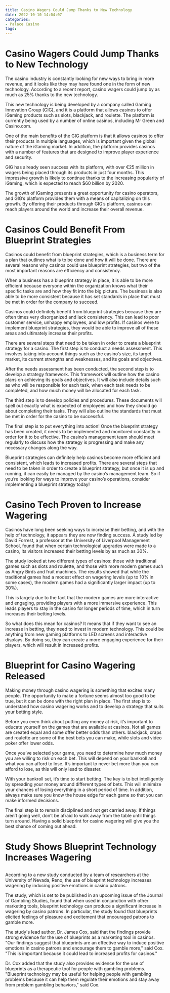 ```yaml
---
title: Casino Wagers Could Jump Thanks to New Technology
date: 2022-10-10 14:04:07
categories:
- Palace Casino
tags:
---
```



#  Casino Wagers Could Jump Thanks to New Technology

The casino industry is constantly looking for new ways to bring in more revenue, and it looks like they may have found one in the form of new technology. According to a recent report, casino wagers could jump by as much as 25% thanks to the new technology.

This new technology is being developed by a company called Gaming Innovation Group (GIG), and it is a platform that allows casinos to offer iGaming products such as slots, blackjack, and roulette. The platform is currently being used by a number of online casinos, including Mr Green and Casino.com.

One of the main benefits of the GIG platform is that it allows casinos to offer their products in multiple languages, which is important given the global nature of the iGaming market. In addition, the platform provides casinos with a number of features that are designed to improve player experience and security.

GIG has already seen success with its platform, with over €25 million in wagers being placed through its products in just four months. This impressive growth is likely to continue thanks to the increasing popularity of iGaming, which is expected to reach $60 billion by 2020.

The growth of iGaming presents a great opportunity for casino operators, and GIG’s platform provides them with a means of capitalizing on this growth. By offering their products through GIG’s platform, casinos can reach players around the world and increase their overall revenue.

#  Casinos Could Benefit From Blueprint Strategies

Casinos could benefit from blueprint strategies, which is a business term for a plan that outlines what is to be done and how it will be done. There are several reasons why casinos could use blueprint strategies, but two of the most important reasons are efficiency and consistency.

When a business has a blueprint strategy in place, it is able to be more efficient because everyone within the organization knows what their specific tasks are and how they fit into the big picture. The business is also able to be more consistent because it has set standards in place that must be met in order for the company to succeed.

Casinos could definitely benefit from blueprint strategies because they are often times very disorganized and lack consistency. This can lead to poor customer service, unhappy employees, and low profits. If casinos were to implement blueprint strategies, they would be able to improve all of these areas and ultimately increase their profits.

There are several steps that need to be taken in order to create a blueprint strategy for a casino. The first step is to conduct a needs assessment. This involves taking into account things such as the casino’s size, its target market, its current strengths and weaknesses, and its goals and objectives.

After the needs assessment has been conducted, the second step is to develop a strategy framework. This framework will outline how the casino plans on achieving its goals and objectives. It will also include details such as who will be responsible for each task, when each task needs to be completed, and how much money will be allocated for each task.

The third step is to develop policies and procedures. These documents will spell out exactly what is expected of employees and how they should go about completing their tasks. They will also outline the standards that must be met in order for the casino to be successful.

The final step is to put everything into action! Once the blueprint strategy has been created, it needs to be implemented and monitored constantly in order for it to be effective. The casino’s management team should meet regularly to discuss how the strategy is progressing and make any necessary changes along the way.

 Blueprint strategies can definitely help casinos become more efficient and consistent, which leads to increased profits. There are several steps that need to be taken in order to create a blueprint strategy, but once it is up and running, it can easily be managed by the casino’s management team. So if you’re looking for ways to improve your casino’s operations, consider implementing a blueprint strategy today!

#  Casino Tech Proven to Increase Wagering

 Casinos have long been seeking ways to increase their betting, and with the help of technology, it appears they are now finding success. A study led by David Forrest, a professor at the University of Liverpool Management School, found that when certain technological upgrades were made to a casino, its visitors increased their betting levels by as much as 30%.

The study looked at two different types of casinos: those with traditional games such as slots and roulette, and those with more modern games such as Angry Birds and fruit machines. The results showed that while the traditional games had a modest effect on wagering levels (up to 10% in some cases), the modern games had a significantly larger impact (up to 30%).

This is largely due to the fact that the modern games are more interactive and engaging, providing players with a more immersive experience. This leads players to stay in the casino for longer periods of time, which in turn increases their betting levels.

So what does this mean for casinos? It means that if they want to see an increase in betting, they need to invest in modern technology. This could be anything from new gaming platforms to LED screens and interactive displays. By doing so, they can create a more engaging experience for their players, which will result in increased profits.

#  Blueprint for Casino Wagering Released

Making money through casino wagering is something that excites many people. The opportunity to make a fortune seems almost too good to be true, but it can be done with the right plan in place. The first step is to understand how casino wagering works and to develop a strategy that suits your betting style.

Before you even think about putting any money at risk, it’s important to educate yourself on the games that are available at casinos. Not all games are created equal and some offer better odds than others. blackjack, craps and roulette are some of the best bets you can make, while slots and video poker offer lower odds.

Once you’ve selected your game, you need to determine how much money you are willing to risk on each bet. This will depend on your bankroll and what you can afford to lose. It’s important to never bet more than you can afford to lose, as this will only lead to disaster.

With your bankroll set, it’s time to start betting. The key is to bet intelligently by spreading your money around different types of bets. This will minimize your chances of losing everything in a short period of time. In addition, always make sure you know the house edge for each game so that you can make informed decisions.

The final step is to remain disciplined and not get carried away. If things aren’t going well, don’t be afraid to walk away from the table until things turn around. Having a solid blueprint for casino wagering will give you the best chance of coming out ahead.

#  Study Shows Blueprint Technology Increases Wagering

##

According to a new study conducted by a team of researchers at the University of Nevada, Reno, the use of blueprint technology increases wagering by inducing positive emotions in casino patrons.

The study, which is set to be published in an upcoming issue of the Journal of Gambling Studies, found that when used in conjunction with other marketing tools, blueprint technology can produce a significant increase in wagering by casino patrons. In particular, the study found that blueprints elicited feelings of pleasure and excitement that encouraged patrons to gamble more.

The study's lead author, Dr. James Cox, said that the findings provide strong evidence for the use of blueprints as a marketing tool in casinos. "Our findings suggest that blueprints are an effective way to induce positive emotions in casino patrons and encourage them to gamble more," said Cox. "This is important because it could lead to increased profits for casinos."

Dr. Cox added that the study also provides evidence for the use of blueprints as a therapeutic tool for people with gambling problems. "Blueprint technology may be useful for helping people with gambling problems because it can help them regulate their emotions and stay away from problem gambling behaviors," said Cox.